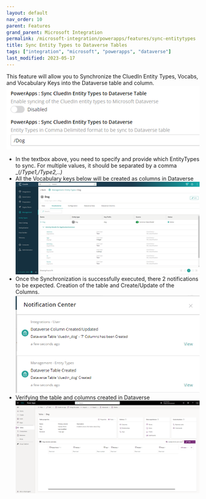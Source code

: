 ```yaml
---
layout: default
nav_order: 10
parent: Features
grand_parent: Microsoft Integration
permalink: /microsoft-integration/powerapps/features/sync-entitytypes
title: Sync Entity Types to Dataverse Tables
tags: ["integration", "microsoft", "powerapps", "dataverse"]
last_modified: 2023-05-17
---
```


This feature will allow you to Synchronize the CluedIn Entity Types, Vocabs, and Vocabulary Keys into the Dataverse table and column.
![Sync Entity Types to Dataverse Tables](../images/sync-cluedin-entitytypes-setting.png)
- In the textbox above, you need to specify and provide which EntityTypes to sync. For multiple values, it should be separated by a comma _(/_Type1,/Type2,..)_ 
- All the Vocabulary keys below will be created as columns in Dataverse
![Sync Entity Types to Dataverse Tables](../images/entity-type-dog-details.png)
- Once the Synchronization is successfully executed, there 2 notifications to be expected. Creation of the table and Create/Update of the Columns.
![Sync Entity Types to Dataverse Tables Notification](../images/sync-cluedin-entitytypes-notification.png)
- Verifying the table and columns created in Dataverse
![Sync Entity Types to Dataverse Tables](../images/dataverse-dog-table-details.png)